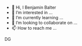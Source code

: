 - 👋 Hi, I Benjamin Balter
- 👀 I’m interested in ...
- 🌱 I’m currently learning ...
- 💞️ I’m looking to collaborate on ...
- 📫 How to reach me ...
<!---
 Benjamin Balter ✨ special ✨ repository because its `README.md` (this file) appears on your GitHub profile.
You can click the Preview link to take a look at your changes.
--->
DG
